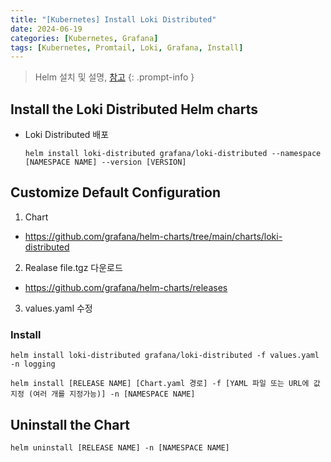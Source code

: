 ```yaml
---
title: "[Kubernetes] Install Loki Distributed"
date: 2024-06-19
categories: [Kubernetes, Grafana]
tags: [Kubernetes, Promtail, Loki, Grafana, Install]
---
```


> Helm 설치 및 설명, [참고](https://kyungryeol-yoon.github.io/posts/kubernetes-install-helm/)
{: .prompt-info }

## Install the Loki Distributed Helm charts
- Loki Distributed 배포
  ```shell
  helm install loki-distributed grafana/loki-distributed --namespace [NAMESPACE NAME] --version [VERSION]
  ```

## Customize Default Configuration
1. Chart
  - https://github.com/grafana/helm-charts/tree/main/charts/loki-distributed

2. Realase file.tgz 다운로드
  - https://github.com/grafana/helm-charts/releases

3. values.yaml 수정

### Install
```shell
helm install loki-distributed grafana/loki-distributed -f values.yaml -n logging
```

```shell
helm install [RELEASE NAME] [Chart.yaml 경로] -f [YAML 파일 또는 URL에 값 지정 (여러 개를 지정가능)] -n [NAMESPACE NAME]
```

## Uninstall the Chart
```shell
helm uninstall [RELEASE NAME] -n [NAMESPACE NAME]
```